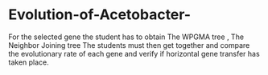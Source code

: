 # Evolution-of-Acetobacter-
For the selected gene the student has to obtain  The WPGMA tree , The Neighbor Joining tree The students must then get together and compare the evolutionary rate of each gene and verify if horizontal gene transfer has taken place.
